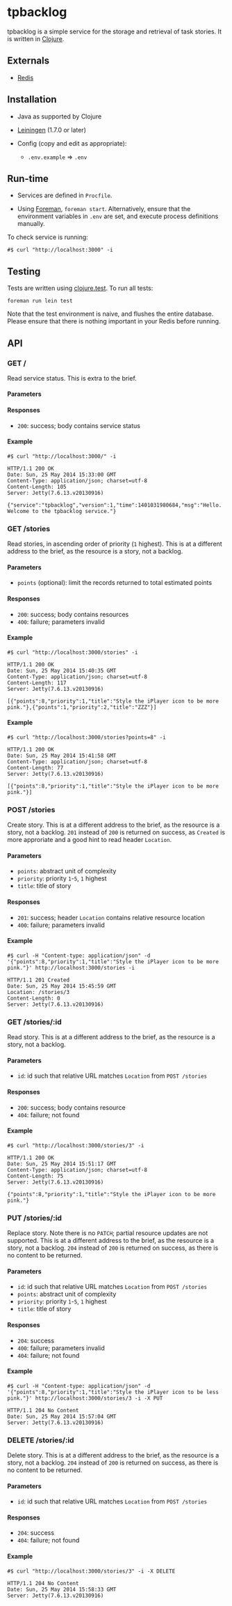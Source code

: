 # tpbacklog

tpbacklog is a simple service for the storage and retrieval of task stories. It
is written in [Clojure](http://clojure.org/).


## Externals

- [Redis](http://redis.io/)


## Installation

- Java as supported by Clojure

- [Leiningen](https://github.com/technomancy/leiningen) (1.7.0 or later)

- Config (copy and edit as appropriate):
  
  - `.env.example` => `.env`


## Run-time

- Services are defined in `Procfile`.

- Using [Foreman](http://ddollar.github.io/foreman/), `foreman start`.
  Alternatively, ensure that the environment variables in `.env` are set, and
  execute process definitions manually.

To check service is running:

    #$ curl "http://localhost:3000" -i


## Testing

Tests are written using [clojure.test](http://richhickey.github.io/clojure/clojure.test-api.html). To run all tests:

    foreman run lein test

Note that the test environment is naive, and flushes the entire database. Please
ensure that there is nothing important in your Redis before running.


## API

### GET /

Read service status.
This is extra to the brief.

#### Parameters

#### Responses

- `200`: success; body contains service status

#### Example

    #$ curl "http://localhost:3000/" -i

    HTTP/1.1 200 OK
    Date: Sun, 25 May 2014 15:33:00 GMT
    Content-Type: application/json; charset=utf-8
    Content-Length: 105
    Server: Jetty(7.6.13.v20130916)
    
    {"service":"tpbacklog","version":1,"time":1401031980684,"msg":"Hello. Welcome to the tpbacklog service."}


### GET /stories

Read stories, in ascending order of priority (`1` highest).
This is at a different address to the brief, as the resource is a story, not a
backlog.

#### Parameters

- `points` (optional): limit the records returned to total estimated points

#### Responses

- `200`: success; body contains resources
- `400`: failure; parameters invalid

#### Example

    #$ curl "http://localhost:3000/stories" -i

    HTTP/1.1 200 OK
    Date: Sun, 25 May 2014 15:40:35 GMT
    Content-Type: application/json; charset=utf-8
    Content-Length: 117
    Server: Jetty(7.6.13.v20130916)
    
    [{"points":8,"priority":1,"title":"Style the iPlayer icon to be more pink."},{"points":1,"priority":2,"title":"ZZZ"}]

#### Example

    #$ curl "http://localhost:3000/stories?points=8" -i

    HTTP/1.1 200 OK
    Date: Sun, 25 May 2014 15:41:58 GMT
    Content-Type: application/json; charset=utf-8
    Content-Length: 77
    Server: Jetty(7.6.13.v20130916)
    
    [{"points":8,"priority":1,"title":"Style the iPlayer icon to be more pink."}]


### POST /stories

Create story.
This is at a different address to the brief, as the resource is a story, not a
backlog. `201` instead of `200` is returned on success, as `Created` is more
approriate and a good hint to read header `Location`.

#### Parameters

- `points`:   abstract unit of complexity
- `priority`: priority `1`-`5`, `1` highest
- `title`:    title of story

#### Responses

- `201`: success; header `Location` contains relative resource location
- `400`: failure; parameters invalid

#### Example

    #$ curl -H "Content-type: application/json" -d '{"points":8,"priority":1,"title":"Style the iPlayer icon to be more pink."}' http://localhost:3000/stories -i

    HTTP/1.1 201 Created
    Date: Sun, 25 May 2014 15:45:59 GMT
    Location: /stories/3
    Content-Length: 0
    Server: Jetty(7.6.13.v20130916)


### GET /stories/:id

Read story.
This is at a different address to the brief, as the resource is a story, not a
backlog.

#### Parameters

- `id`: id such that relative URL matches `Location` from `POST /stories`

#### Responses

- `200`: success; body contains resource
- `404`: failure; not found

#### Example

    #$ curl "http://localhost:3000/stories/3" -i

    HTTP/1.1 200 OK
    Date: Sun, 25 May 2014 15:51:17 GMT
    Content-Type: application/json; charset=utf-8
    Content-Length: 75
    Server: Jetty(7.6.13.v20130916)
    
    {"points":8,"priority":1,"title":"Style the iPlayer icon to be more pink."}


### PUT /stories/:id

Replace story. Note there is no `PATCH`; partial resource updates are not
supported.
This is at a different address to the brief, as the resource is a story, not a
backlog. `204` instead of `200` is returned on success, as there is no content
to be returned.

#### Parameters

- `id`:       id such that relative URL matches `Location` from `POST /stories`
- `points`:   abstract unit of complexity
- `priority`: priority `1`-`5`, `1` highest
- `title`:    title of story

#### Responses

- `204`: success
- `400`: failure; parameters invalid
- `404`: failure; not found

#### Example

    #$ curl -H "Content-type: application/json" -d '{"points":8,"priority":1,"title":"Style the iPlayer icon to be less pink."}' http://localhost:3000/stories/3 -i -X PUT

    HTTP/1.1 204 No Content
    Date: Sun, 25 May 2014 15:57:04 GMT
    Server: Jetty(7.6.13.v20130916)


### DELETE /stories/:id

Delete story.
This is at a different address to the brief, as the resource is a story, not a
backlog. `204` instead of `200` is returned on success, as there is no content
to be returned.

#### Parameters

- `id`: id such that relative URL matches `Location` from `POST /stories`

#### Responses

- `204`: success
- `404`: failure; not found

#### Example

    #$ curl "http://localhost:3000/stories/3" -i -X DELETE

    HTTP/1.1 204 No Content
    Date: Sun, 25 May 2014 15:58:33 GMT
    Server: Jetty(7.6.13.v20130916)
